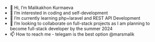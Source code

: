 - 👋 Hi, I’m  Malikakhon Kurmaeva
- 👀 I’m interested in coding and self-development
- 🌱 I’m currently learning php+laravel and REST API Development
- 💞️ I’m looking to collaborate on full-stack projects as I am planning to become full-stack developer by the summer 2024
- 📫 How to reach me - telegam is the best option @marsmalik

<!---
MalikakhonKurmaeva/MalikakhonKurmaeva is a ✨ special ✨ repository because its `README.md` (this file) appears on your GitHub profile.
You can click the Preview link to take a look at your changes.
--->
